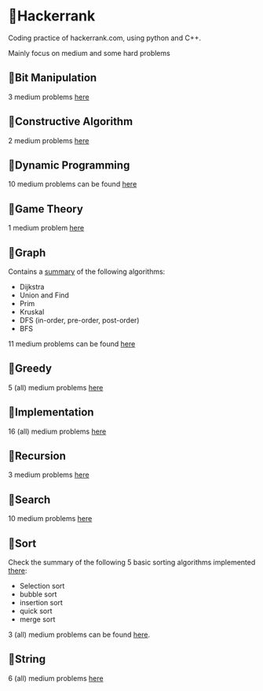 # &#x1F34F;Hackerrank

Coding practice of hackerrank.com, using python and C++.

Mainly focus on medium and some hard problems

## &#x1F4D7;Bit Manipulation
3 medium problems [here](BitManipulation)

## &#x1F4D7;Constructive Algorithm
2 medium problems [here](ConstructiveAlgorithms)

## &#x1F4D7;Dynamic Programming
10 medium problems can be found [here](DynamicProgramming)

## &#x1F4D7;Game Theory
1 medium problem [here](GameTheory)

## &#x1F4D7;Graph
Contains a [summary](Graph/README.md) of the following algorithms:
* Dijkstra
* Union and Find
* Prim
* Kruskal
* DFS (in-order, pre-order, post-order)
* BFS

11 medium problems can be found [here](Graph)

## &#x1F4D7;Greedy
5 (all) medium problems [here](Greedy)

## &#x1F4D7;Implementation
16 (all) medium problems [here](Implementation)

## &#x1F4D7;Recursion
3 medium problems [here](Recursion)

## &#x1F4D7;Search
10 medium problems [here](Search)

## &#x1F4D7;Sort
Check the summary of the following 5 basic sorting 
algorithms implemented [there](Sort/sort.py):
* Selection sort
* bubble sort
* insertion sort
* quick sort
* merge sort

3 (all) medium problems can be found [here](Sort).

## &#x1F4D7;String
6 (all) medium problems [here](Strings)
